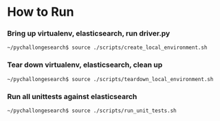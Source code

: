 # How to Run

### Bring up virtualenv, elasticsearch, run driver.py
```
~/pychallongesearch$ source ./scripts/create_local_environment.sh
```
### Tear down virtualenv, elasticsearch, clean up
```
~/pychallongesearch$ source ./scripts/teardown_local_environment.sh
```
### Run all unittests against elasticsearch
```
~/pychallongesearch$ source ./scripts/run_unit_tests.sh
```